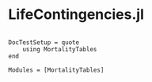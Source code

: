 # LifeContingencies.jl

```@index
```

```@meta
DocTestSetup = quote
    using MortalityTables
end
```

```@autodocs
Modules = [MortalityTables]
```
